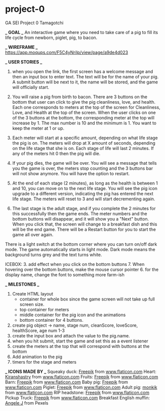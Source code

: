 # project-0

GA SEI Project 0 Tamagotchi

**_ GOAL _**
An interactive game where you need to take care of a pig to fill its life cycle from newborn, piglet, pig, to bacon.

**_ WIREFRAME _**
https://app.moqups.com/F5C4yNrilp/view/page/a9de4d023

**_ USER STORIES _**

1. when you open the link, the first screen has a welcome message and then an input box to enter text. The text will be for the name of your pig. A submit button will be next to it, the name will be stored, and the game will officially start.

2. You will raise a pig from birth to bacon. There are 3 buttons on the bottom that user can click to give the pig cleanliness, love, and health. Each one corresponds to meters at the top of the screen for Cleanliness, Love, and Health at the top of the screen. When the user clicks on one of the 3 buttons at the bottom, the corresponding meter at the top will increase by 1. The max number is 10 and the minimum is 1. You want to keep the meter at 1 or up.

3. Each meter will start at a specific amount, depending on what life stage the pig is on. The meters will drop at X amount of seconds, depending on the life stage that she is on. Each stage of life will last 2 minutes. If any of the meters hit 0 then the pig will die.

4. If your pig dies, the game will be over. You will see a message that tells you the game is over, the meters stop counting and the 3 buttons bar will not show anymore. You will have the option to restart.

5. At the end of each stage (2 minutes), as long as the health is between 1 and 10, you can move on to the next life stage. You will see the pig icon upgrade to a different version, indicating the pig has entered the next life stage. The meters will reset to 3 and will start decrementing again.

6. The last stage is the adult stage, and if you complete the 2 minutes for this successfully then the game ends. The meter numbers and the bottom buttons will disappear, and it will show you a "Next" button. When you click that, the screen will change to a breakfast dish and this will be the end game. There will be a Restart button for you to start the game all over again.

There is a light switch at the bottom corner where you can turn on/off dark mode. The game automatically starts in light mode. Dark mode means the background turns grey and the text turns white.

ICEBOX: 3. add effect when you click on the bottom buttons 7. When hovering over the bottom buttons, make the mouse cursor pointer 6. for the display name, change the font to something more farm-ish

**_ MILESTONES _**

1. Create HTML layout
   - container for whole box since the game screen will not take up full screen size.
   - top container for meters
   - middle container for the pig icon and the animations
   - bottom container for 4 buttons.
2. create pig object -> name, stage num, cleanScore, loveScore, healthScore, age num 1-3
3. create the input box and attach the value to the pig.name.
4. when you hit submit, start the game and set this as a event listener
5. create the meters at the top that will correspond with buttons at the bottom
6. Add animation to the pig
7. timers for the stage and meters



**_ ICONS MADE BY _**
Squeaky duck: <a href="https://www.freepik.com" title="Freepik">Freepik</a> from <a href="https://www.flaticon.com/" title="Flaticon">www.flaticon.com</a>
Heart: <a href="https://www.flaticon.com/authors/kiranshastry" title="Kiranshastry">Kiranshastry</a> from <a href="https://www.flaticon.com/" title="Flaticon">www.flaticon.com</a>
Fruits: <a href="https://www.freepik.com" title="Freepik">Freepik</a> from <a href="https://www.flaticon.com/" title="Flaticon">www.flaticon.com</a>
Barn: <a href="https://www.freepik.com" title="Freepik">Freepik</a> from <a href="https://www.flaticon.com/" title="Flaticon">www.flaticon.com</a>
Baby pig: <a href="https://www.freepik.com" title="Freepik">Freepik</a> from <a href="https://www.flaticon.com/" title="Flaticon">www.flaticon.com</a>
Piglet: <a href="https://www.freepik.com" title="Freepik">Freepik</a> from <a href="https://www.flaticon.com/" title="Flaticon">www.flaticon.com</a>
Adult pig: <a href="https://www.flaticon.com/authors/monkik" title="monkik">monkik</a> from <a href="https://www.flaticon.com/" title="Flaticon">www.flaticon.com</a>
RIP headstone: <a href="https://www.freepik.com" title="Freepik">Freepik</a> from <a href="https://www.flaticon.com/" title="Flaticon">www.flaticon.com</a>
Pickup Truck: <a href="https://www.freepik.com" title="Freepik">Freepik</a> from <a href="https://www.flaticon.com/" title="Flaticon">www.flaticon.com</a>
Breakfast English muffin: <a href="https://www.pexels.com/@angele-j-35172?utm_content=attributionCopyText&utm_medium=referral&utm_source=pexels">Angele J</a> from <a hred="https://www.pexels.com/photo/bacon-sandwich-on-plate-139746/?utm_content=attributionCopyText&utm_medium=referral&utm_source=pexels">Pexels</a>
